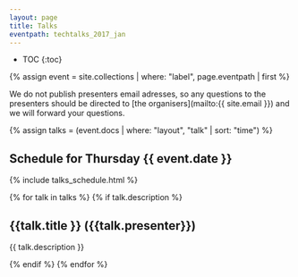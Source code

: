 ```yaml
---
layout: page
title: Talks
eventpath: techtalks_2017_jan
---
```


* TOC
{:toc}

{% assign event = site.collections | where: "label", page.eventpath | first %}

We do not publish presenters email adresses, so any questions to the presenters should be directed to [the organisers](mailto:{{ site.email }}) and we will forward your questions.

{% assign talks = (event.docs | where: "layout", "talk" | sort: "time") %}


## Schedule for Thursday {{ event.date }}

{% include talks_schedule.html %}

{% for talk in talks %}
  {% if talk.description %}
## {{talk.title }} ({{talk.presenter}})
{{ talk.description }}

  {% endif %}
{% endfor %}
